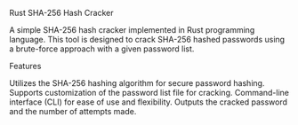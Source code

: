 Rust SHA-256 Hash Cracker


A simple SHA-256 hash cracker implemented in Rust programming language. This tool is designed to crack SHA-256 hashed passwords using a brute-force approach with a given password list.

Features


Utilizes the SHA-256 hashing algorithm for secure password hashing.
Supports customization of the password list file for cracking.
Command-line interface (CLI) for ease of use and flexibility.
Outputs the cracked password and the number of attempts made.

